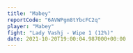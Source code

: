 ```yaml
---
title: "Mabey"
reportCode: "6AVWPgm8tYbcFC2q"
player: "Mabey"
fight: "Lady Vashj - Wipe 1 (12%)"
date: 2021-10-20T19:00:04.987000+00:00
---
```

